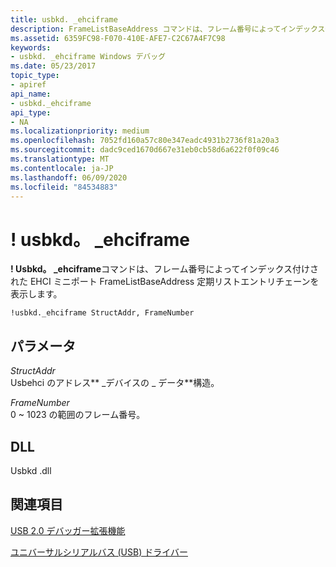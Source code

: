 ```yaml
---
title: usbkd. _ehciframe
description: FrameListBaseAddress コマンドは、フレーム番号によってインデックス付けされた EHCI ミニポート定期リストエントリチェーンを表示し _ehciframe ます。
ms.assetid: 6359FC98-F070-410E-AFE7-C2C67A4F7C98
keywords:
- usbkd. _ehciframe Windows デバッグ
ms.date: 05/23/2017
topic_type:
- apiref
api_name:
- usbkd._ehciframe
api_type:
- NA
ms.localizationpriority: medium
ms.openlocfilehash: 7052fd160a57c80e347eadc4931b2736f81a20a3
ms.sourcegitcommit: dadc9ced1670d667e31eb0cb58d6a622f0f09c46
ms.translationtype: MT
ms.contentlocale: ja-JP
ms.lasthandoff: 06/09/2020
ms.locfileid: "84534883"
---
```

# <a name="usbkd_ehciframe"></a>! usbkd。 \_ehciframe


**! Usbkd。 \_ehciframe**コマンドは、フレーム番号によってインデックス付けされた EHCI ミニポート FrameListBaseAddress 定期リストエントリチェーンを表示します。

```dbgcmd
!usbkd._ehciframe StructAddr, FrameNumber
```

## <a name="span-idddk__devobj_dbgspanspan-idddk__devobj_dbgspanparameters"></a><span id="ddk__devobj_dbg"></span><span id="DDK__DEVOBJ_DBG"></span>パラメータ


<span id="_______StructAddr______"></span><span id="_______structaddr______"></span><span id="_______STRUCTADDR______"></span>*StructAddr*   
Usbehci のアドレス** \_デバイスの \_ データ**構造。

<span id="_______FrameNumber______"></span><span id="_______framenumber______"></span><span id="_______FRAMENUMBER______"></span>*FrameNumber*   
0 ~ 1023 の範囲のフレーム番号。

## <a name="span-iddllspanspan-iddllspandll"></a><span id="DLL"></span><span id="dll"></span>DLL


Usbkd .dll

## <a name="span-idsee_alsospansee-also"></a><span id="see_also"></span>関連項目


[USB 2.0 デバッガー拡張機能](usb-2-0-extensions.md)

[ユニバーサルシリアルバス (USB) ドライバー](https://docs.microsoft.com/windows-hardware/drivers/usbcon/)

 

 






